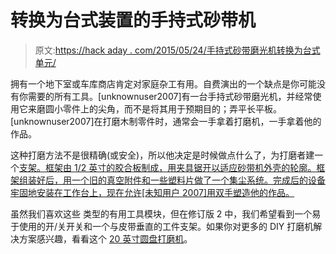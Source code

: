 # 转换为台式装置的手持式砂带机

> 原文:[https://hack aday . com/2015/05/24/手持式砂带磨光机转换为台式单元/](https://hackaday.com/2015/05/24/handheld-belt-sander-converted-to-bench-top-unit/)

拥有一个地下室或车库商店肯定对家庭杂工有用。自费演出的一个缺点是你可能没有你需要的所有工具。[unknownuser2007]有一台手持式砂带磨光机，并经常使用它来磨圆小零件上的尖角，而不是将其用于预期目的；弄平长平板。[unknownuser2007]在打磨木制零件时，通常会一手拿着打磨机，一手拿着他的作品。

这种打磨方法不是很精确(或安全)，所以他决定是时候做点什么了，为打磨者建一个[支架。框架由 1/2 英寸的胶合板制成，用夹具锯开以适应砂带机外壳的轮廓。框架组装好后，用一个旧的真空附件和一些塑料片做了一个集尘系统。完成后的设备牢固地安装在工作台上，现在允许[未知用户 2007]用双手塑造他的作品。](http://www.instructables.com/id/Belt-Sander-Stand/?ALLSTEPS)

虽然我们喜欢这些  类型的有用工具模块，但在修订版 2 中，我们希望看到一个易于使用的开/关开关和一个与皮带垂直的工件支架。如果你对更多的 DIY 打磨机解决方案感兴趣，看看这个 [20 英寸圆盘打磨机](http://hackaday.com/2015/04/02/building-a-20-inch-disk-sander/)。